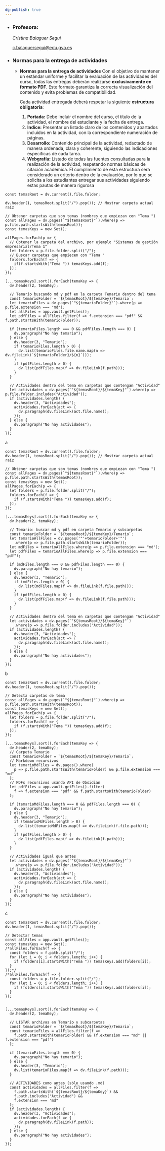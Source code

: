 ```yaml
---
dg-publish: true
---
```


 - ### Profesora:
    
    _Cristina Balaguer Seguí_
    
    c.balaguersegui@edu.gva.es

- ### Normas para la entrega de actividades
    - **Normas para la entrega de actividades**
        Con el objetivo de mantener un estándar uniforme y facilitar la evaluación de las actividades del curso, todas las entregas deberán realizarse **exclusivamente en formato PDF**. Este formato garantiza la correcta visualización del contenido y evita problemas de compatibilidad.
        
        Cada actividad entregada deberá respetar la siguiente **estructura obligatoria**:
        1. **Portada:** Debe incluir el nombre del curso, el título de la actividad, el nombre del estudiante y la fecha de entrega.
        2. **Índice:** Presentar un listado claro de los contenidos y apartados incluidos en la actividad, con la correspondiente numeración de páginas.
        3. **Desarrollo:** Contenido principal de la actividad, redactado de manera ordenada, clara y coherente, siguiendo las indicaciones específicas de cada tarea.
        4. **Webgrafía:** Listado de todas las fuentes consultadas para la realización de la actividad, respetando normas básicas de citación académica.
El cumplimiento de esta estructura será considerado un criterio dentro de la evaluación, por lo que se solicita a los estudiantes entregar sus actividades siguiendo estas pautas de manera rigurosa


```dataviewjs
const temasRoot = dv.current().file.folder;

dv.header(1, temasRoot.split("/").pop()); // Mostrar carpeta actual raíz

// Obtener carpetas que son temas (nombres que empiezan con "Tema ")
const allPages = dv.pages(`"${temasRoot}"`).where(p => p.file.path.startsWith(temasRoot));
const temasKeys = new Set();

allPages.forEach(p => {
  // Obtener la carpeta del archivo, por ejemplo "Sistemas de gestión empresarial/Tema 1"
  let folders = p.file.folder.split("/");
  // Buscar carpetas que empiecen con "Tema "
  folders.forEach(f => {
    if(f.startsWith("Tema ")) temasKeys.add(f);
  });
});

[...temasKeys].sort().forEach(temaKey => {
  dv.header(2, temaKey);

  // Temario buscando md y pdf en la carpeta Temario dentro del tema
  const temarioFolder = `${temasRoot}/${temaKey}/Temario`;
  let temarioFiles = dv.pages(`"${temarioFolder}"`).where(p => p.file.extension === "md");
  let allFiles = app.vault.getFiles();
  let pdfFiles = allFiles.filter(f => f.extension === "pdf" && f.path.startsWith(temarioFolder));

  if (temarioFiles.length === 0 && pdfFiles.length === 0) {
    dv.paragraph("No hay temario");
  } else {
    dv.header(3, "Temario");
    if (temarioFiles.length > 0) {
      dv.list(temarioFiles.file.name.map(n => dv.fileLink(`${temarioFolder}/${n}`)));
    }
    if (pdfFiles.length > 0) {
      dv.list(pdfFiles.map(f => dv.fileLink(f.path)));
    }
  }

  // Actividades dentro del tema en carpetas que contengan "Actividad"
  let actividades = dv.pages(`"${temasRoot}/${temaKey}"`).where(p => p.file.folder.includes("Actividad"));
  if (actividades.length) {
    dv.header(3, "Actividades");
    actividades.forEach(act => {
      dv.paragraph(dv.fileLink(act.file.name));
    });
  } else {
    dv.paragraph("No hay actividades");
  }
});

```


a

```dataviewjs
const temasRoot = dv.current().file.folder;
dv.header(1, temasRoot.split("/").pop()); // Mostrar carpeta actual raíz

// Obtener carpetas que son temas (nombres que empiezan con "Tema ")
const allPages = dv.pages(`"${temasRoot}"`).where(p => p.file.path.startsWith(temasRoot));
const temasKeys = new Set();
allPages.forEach(p => {
  let folders = p.file.folder.split("/");
  folders.forEach(f => {
    if (f.startsWith("Tema ")) temasKeys.add(f);
  });
});

[...temasKeys].sort().forEach(temaKey => {
  dv.header(2, temaKey);
  
  // Temario: buscar md y pdf en carpeta Temario y subcarpetas
  const temarioFolder = `${temasRoot}/${temaKey}/Temario`;
  let temarioAllFiles = dv.pages('"'+temarioFolder+'"')
    .where(p => p.file.path.startsWith(temarioFolder));
  let mdFiles = temarioAllFiles.where(p => p.file.extension === "md");
  let pdfFiles = temarioAllFiles.where(p => p.file.extension === "pdf");

  if (mdFiles.length === 0 && pdfFiles.length === 0) {
    dv.paragraph("No hay temario");
  } else {
    dv.header(3, "Temario");
    if (mdFiles.length > 0) {
      dv.list(mdFiles.map(f => dv.fileLink(f.file.path)));
    }
    if (pdfFiles.length > 0) {
      dv.list(pdfFiles.map(f => dv.fileLink(f.file.path)));
    }
  }

  // Actividades dentro del tema en carpetas que contengan "Actividad"
  let actividades = dv.pages(`"${temasRoot}/${temaKey}"`)
    .where(p => p.file.folder.includes("Actividad"));
  if (actividades.length) {
    dv.header(3, "Actividades");
    actividades.forEach(act => {
      dv.paragraph(dv.fileLink(act.file.name));
    });
  } else {
    dv.paragraph("No hay actividades");
  }
});

```

b

```dataviewjs
const temasRoot = dv.current().file.folder;
dv.header(1, temasRoot.split("/").pop());

// Detecta carpetas de tema
const allPages = dv.pages(`"${temasRoot}"`).where(p => p.file.path.startsWith(temasRoot));
const temasKeys = new Set();
allPages.forEach(p => {
  let folders = p.file.folder.split("/");
  folders.forEach(f => {
    if (f.startsWith("Tema ")) temasKeys.add(f);
  });
});

[...temasKeys].sort().forEach(temaKey => {
  dv.header(2, temaKey);
  // Carpeta Temario
  const temarioFolder = `${temasRoot}/${temaKey}/Temario`;
  // Markdown recursivos
  let temarioMdFiles = dv.pages().where(
    p => p.file.path.startsWith(temarioFolder) && p.file.extension === "md"
  );
  // PDFs recursivos usando API de Obsidian
  let pdfFiles = app.vault.getFiles().filter(
    f => f.extension === "pdf" && f.path.startsWith(temarioFolder)
  );

  if (temarioMdFiles.length === 0 && pdfFiles.length === 0) {
    dv.paragraph("No hay temario");
  } else {
    dv.header(3, "Temario");
    if (temarioMdFiles.length > 0) {
      dv.list(temarioMdFiles.map(f => dv.fileLink(f.file.path)));
    }
    if (pdfFiles.length > 0) {
      dv.list(pdfFiles.map(f => dv.fileLink(f.path)));
    }
  }

  // Actividades igual que antes
  let actividades = dv.pages(`"${temasRoot}/${temaKey}"`)
    .where(p => p.file.folder.includes("Actividad"));
  if (actividades.length) {
    dv.header(3, "Actividades");
    actividades.forEach(act => {
      dv.paragraph(dv.fileLink(act.file.name));
    });
  } else {
    dv.paragraph("No hay actividades");
  }
});

```

c

```dataviewjs
const temasRoot = dv.current().file.folder;
dv.header(1, temasRoot.split("/").pop());

// Detectar temas
const allFiles = app.vault.getFiles();
const temasKeys = new Set();
/*allFiles.forEach(f => {
  const folders = f.path.split("/");
  for (let i = 0; i < folders.length; i++) {
    if (folders[i].startsWith("Tema ")) temasKeys.add(folders[i]);
  }
});*/
/*allFiles.forEach(f => {
  const folders = p.file.folder.split("/");
  for (let i = 0; i < folders.length; i++) {
    if (folders[i].startsWith("Tema ")) temasKeys.add(folders[i]);
  }
});


[...temasKeys].sort().forEach(temaKey => {
  dv.header(2, temaKey);

  // LISTAR archivos en Temario y subcarpetas
  const temarioFolder = `${temasRoot}/${temaKey}/Temario`;
  const temarioFiles = allFiles.filter(f => 
    f.path.startsWith(temarioFolder) && (f.extension === "md" || f.extension === "pdf")
  );

  if (temarioFiles.length === 0) {
    dv.paragraph("No hay temario");
  } else {
    dv.header(3, "Temario");
    dv.list(temarioFiles.map(f => dv.fileLink(f.path)));
  }

  // ACTIVIDADES como antes (sólo usando .md)
  const actividades = allFiles.filter(f => 
    f.path.startsWith(`${temasRoot}/${temaKey}`) &&
    f.path.includes("Actividad") &&
    f.extension === "md"
  );
  if (actividades.length) {
    dv.header(3, "Actividades");
    actividades.forEach(f => {
      dv.paragraph(dv.fileLink(f.path));
    });
  } else {
    dv.paragraph("No hay actividades");
  }
});

```
